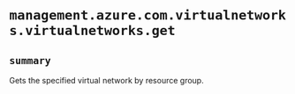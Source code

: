 # `management.azure.com.virtualnetworks.virtualnetworks.get`

## `summary`
Gets the specified virtual network by resource group.


